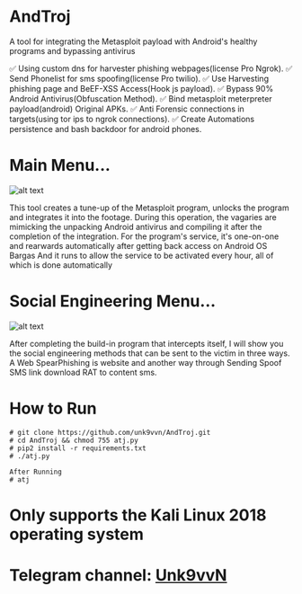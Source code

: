 # AndTroj
A tool for integrating the Metasploit payload with Android's healthy programs and bypassing antivirus


 :white_check_mark: Using custom dns for harvester phishing webpages(license Pro Ngrok).
 :white_check_mark: Send Phonelist for sms spoofing(license Pro twilio).
 :white_check_mark: Use Harvesting phishing page and BeEF-XSS Access(Hook js payload).
 :white_check_mark: Bypass 90% Android Antivirus(Obfuscation Method).
 :white_check_mark: Bind metasploit meterpreter payload(android) Original APKs.
 :white_check_mark: Anti Forensic connections in targets(using tor ips to ngrok connections).
 :white_check_mark: Create Automations persistence and bash backdoor for android phones.


# Main Menu...

![alt text][logo]

[logo]: https://raw.githubusercontent.com/unk9vvn/AndTroj/master/ATJ.jpg "Logo Title Text 2"


This tool creates a tune-up of the Metasploit program, unlocks the program and integrates it into the footage. During this operation, the vagaries are mimicking the unpacking Android antivirus and compiling it after the completion of the integration. For the program's service, it's one-on-one and rearwards automatically after getting back access on Android OS Bargas And it runs to allow the service to be activated every hour, all of which is done automatically

# Social Engineering Menu...

![alt text](https://raw.githubusercontent.com/unk9vvn/AndTroj/master/SEA.jpg)


After completing the build-in program that intercepts itself, I will show you the social engineering methods that can be sent to the victim in three ways. A Web SpearPhishing is website and another way through Sending Spoof SMS link download RAT to content sms.

# How to Run
```
# git clone https://github.com/unk9vvn/AndTroj.git
# cd AndTroj && chmod 755 atj.py
# pip2 install -r requirements.txt
# ./atj.py

After Running
# atj
```
# Only supports the Kali Linux 2018 operating system

# Telegram channel: [Unk9vvN](https://t.me/Unk9vvN)
